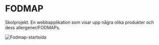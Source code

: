 <h1>FODMAP</h1>

Skolprojekt. En webbapplikation som visar upp några olika produkter och dess allergener/FODMAPs.


![Fodmap-startsida](https://github.com/juuliiaazz/Fodmap/assets/92580700/06339957-e726-4bb6-a6d3-5f8bd2930c57)
